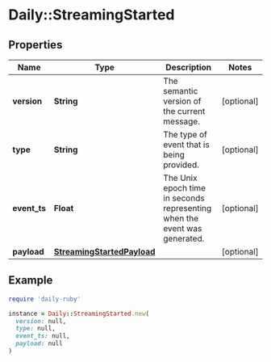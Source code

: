 # Daily::StreamingStarted

## Properties

| Name | Type | Description | Notes |
| ---- | ---- | ----------- | ----- |
| **version** | **String** | The semantic version of the current message. | [optional] |
| **type** | **String** | The type of event that is being provided. | [optional] |
| **event_ts** | **Float** | The Unix epoch time in seconds representing when the event was generated. | [optional] |
| **payload** | [**StreamingStartedPayload**](StreamingStartedPayload.md) |  | [optional] |

## Example

```ruby
require 'daily-ruby'

instance = Daily::StreamingStarted.new(
  version: null,
  type: null,
  event_ts: null,
  payload: null
)
```

